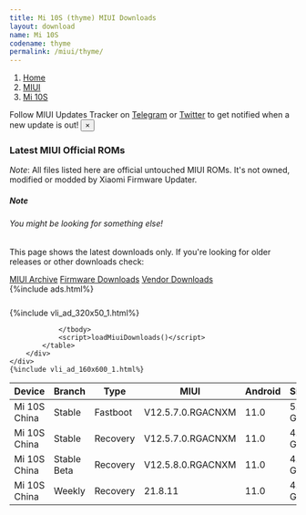 ```yaml
---
title: Mi 10S (thyme) MIUI Downloads
layout: download
name: Mi 10S
codename: thyme
permalink: /miui/thyme/
---
```

<nav aria-label="breadcrumb">
    <ol class="breadcrumb">
        <li class="breadcrumb-item"><a href="/">Home</a></li>
        <li class="breadcrumb-item"><a href="/miui/">MIUI</a></li>
        <li class="breadcrumb-item active" aria-current="page"><a href="/miui/thyme/">Mi 10S</a></li>
    </ol>
</nav>
<div class="alert alert-primary alert-dismissible fade show" role="alert">
    Follow MIUI Updates Tracker on <a href="https://t.me/MIUIUpdatesTracker" class="alert-link">Telegram</a>
     or <a href="https://twitter.com/MiFwUpdater" class="alert-link">Twitter</a> to get notified when a new update is out!
    <button type="button" class="close" data-dismiss="alert" aria-label="Close">
        <span aria-hidden="true">&times;</span>
    </button>
</div>

### Latest MIUI Official ROMs
*Note*: All files listed here are official untouched MIUI ROMs. It's not owned, modified or modded by Xiaomi Firmware Updater.
<div class="card">
  <div class="card-body">
    <h5 class="card-title">Note</h5>
    <h6 class="card-subtitle mb-2 text-muted">You might be looking for something else!</h6>
    <p class="card-text">This page shows the latest downloads only.
     If you're looking for older releases or other downloads check:</p>
    <a href="/archive/miui/thyme/" class="card-link">MIUI Archive</a>
    <a href="/firmware/thyme/" class="card-link">Firmware Downloads</a>
    <a href="/vendor/thyme/" class="card-link">Vendor Downloads</a>
  </div>
</div>
{%include ads.html%}
<div class="row justify-content-center">
    <div class="col-10">
        <div class="table-responsive-md" style="margin-top: 25px;">
            {%include vli_ad_320x50_1.html%}
            <table id="miui" class="display dt-responsive nowrap compact table table-striped table-hover table-sm">
                <thead class="thead-dark">
                    <tr>
                        <th data-ref="device">Device</th>
                        <th data-ref="branch">Branch</th>
                        <th data-ref="type">Type</th>
                        <th data-ref="miui">MIUI</th>
                        <th data-ref="android">Android</th>
                        <th data-ref="size">Size</th>
                        <th data-ref="size">Date</th>
                        <th data-ref="link">Link</th>
                    </tr>
                </thead>
                <tbody>
                <tr><td>Mi 10S China</td><td>Stable</td><td>Fastboot</td><td>V12.5.7.0.RGACNXM</td><td>11.0</td><td>5.2 GB</td><td>2021-07-23</td><td><a href="/miui/thyme/stable/V12.5.7.0.RGACNXM/">Download</a></td></tr>
<tr><td>Mi 10S China</td><td>Stable</td><td>Recovery</td><td>V12.5.7.0.RGACNXM</td><td>11.0</td><td>4.0 GB</td><td>2021-07-23</td><td><a href="/miui/thyme/stable/V12.5.7.0.RGACNXM/">Download</a></td></tr>
<tr><td>Mi 10S China</td><td>Stable Beta</td><td>Recovery</td><td>V12.5.8.0.RGACNXM</td><td>11.0</td><td>4.0 GB</td><td>2021-08-10</td><td><a href="/miui/thyme/stable beta/V12.5.8.0.RGACNXM/">Download</a></td></tr>
<tr><td>Mi 10S China</td><td>Weekly</td><td>Recovery</td><td>21.8.11</td><td>11.0</td><td>4.2 GB</td><td>2021-08-12</td><td><a href="/miui/thyme/weekly/21.8.11/">Download</a></td></tr>

                </tbody>
                <script>loadMiuiDownloads()</script>
            </table>
        </div>
    </div>
    {%include vli_ad_160x600_1.html%}
</div>
